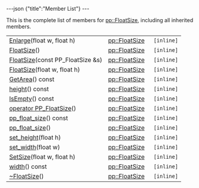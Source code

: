 ---json {"title":"Member List"} ---

This is the complete list of members for <a href="/docs/native-client/pepper_stable/cpp/classpp_1_1_float_size/" class="el">pp::FloatSize</a>, including all inherited members.

<table><tbody><tr class="odd"><td><a href="/docs/native-client/pepper_stable/cpp/classpp_1_1_float_size#a080710fed6678c639b1a894e88734fb6" class="el">Enlarge</a>(float w, float h)</td><td><a href="/docs/native-client/pepper_stable/cpp/classpp_1_1_float_size/" class="el">pp::FloatSize</a></td><td><code> [inline]</code></td></tr><tr class="even"><td><a href="/docs/native-client/pepper_stable/cpp/classpp_1_1_float_size#a91414423a7cbbf8351411068bf421dd0" class="el">FloatSize</a>()</td><td><a href="/docs/native-client/pepper_stable/cpp/classpp_1_1_float_size/" class="el">pp::FloatSize</a></td><td><code> [inline]</code></td></tr><tr class="odd"><td><a href="/docs/native-client/pepper_stable/cpp/classpp_1_1_float_size#aa0e0d4226243d988ae0b3deda568b4aa" class="el">FloatSize</a>(const PP_FloatSize &amp;s)</td><td><a href="/docs/native-client/pepper_stable/cpp/classpp_1_1_float_size/" class="el">pp::FloatSize</a></td><td><code> [inline]</code></td></tr><tr class="even"><td><a href="/docs/native-client/pepper_stable/cpp/classpp_1_1_float_size#a9c220e08fee17fc94c0f4be986dced9f" class="el">FloatSize</a>(float w, float h)</td><td><a href="/docs/native-client/pepper_stable/cpp/classpp_1_1_float_size/" class="el">pp::FloatSize</a></td><td><code> [inline]</code></td></tr><tr class="odd"><td><a href="/docs/native-client/pepper_stable/cpp/classpp_1_1_float_size#af853066f332b80b810be32f1b8a53088" class="el">GetArea</a>() const</td><td><a href="/docs/native-client/pepper_stable/cpp/classpp_1_1_float_size/" class="el">pp::FloatSize</a></td><td><code> [inline]</code></td></tr><tr class="even"><td><a href="/docs/native-client/pepper_stable/cpp/classpp_1_1_float_size#a50b992d924016a21b105eb4188498fb5" class="el">height</a>() const</td><td><a href="/docs/native-client/pepper_stable/cpp/classpp_1_1_float_size/" class="el">pp::FloatSize</a></td><td><code> [inline]</code></td></tr><tr class="odd"><td><a href="/docs/native-client/pepper_stable/cpp/classpp_1_1_float_size#a0528086304774d3024798a42ec559e79" class="el">IsEmpty</a>() const</td><td><a href="/docs/native-client/pepper_stable/cpp/classpp_1_1_float_size/" class="el">pp::FloatSize</a></td><td><code> [inline]</code></td></tr><tr class="even"><td><a href="/docs/native-client/pepper_stable/cpp/classpp_1_1_float_size#afb9299a590c01b087093f6ed92851e34" class="el">operator PP_FloatSize</a>()</td><td><a href="/docs/native-client/pepper_stable/cpp/classpp_1_1_float_size/" class="el">pp::FloatSize</a></td><td><code> [inline]</code></td></tr><tr class="odd"><td><a href="/docs/native-client/pepper_stable/cpp/classpp_1_1_float_size#a7b6927a68a34300dd387e1c1a88f1ba1" class="el">pp_float_size</a>() const</td><td><a href="/docs/native-client/pepper_stable/cpp/classpp_1_1_float_size/" class="el">pp::FloatSize</a></td><td><code> [inline]</code></td></tr><tr class="even"><td><a href="/docs/native-client/pepper_stable/cpp/classpp_1_1_float_size#ad498f68d6cdef2b82d36e86186b0dea8" class="el">pp_float_size</a>()</td><td><a href="/docs/native-client/pepper_stable/cpp/classpp_1_1_float_size/" class="el">pp::FloatSize</a></td><td><code> [inline]</code></td></tr><tr class="odd"><td><a href="/docs/native-client/pepper_stable/cpp/classpp_1_1_float_size#ae97846a7d14b1c512908672277ea651c" class="el">set_height</a>(float h)</td><td><a href="/docs/native-client/pepper_stable/cpp/classpp_1_1_float_size/" class="el">pp::FloatSize</a></td><td><code> [inline]</code></td></tr><tr class="even"><td><a href="/docs/native-client/pepper_stable/cpp/classpp_1_1_float_size#a1ba0848cf46407dbd38faae98066d19b" class="el">set_width</a>(float w)</td><td><a href="/docs/native-client/pepper_stable/cpp/classpp_1_1_float_size/" class="el">pp::FloatSize</a></td><td><code> [inline]</code></td></tr><tr class="odd"><td><a href="/docs/native-client/pepper_stable/cpp/classpp_1_1_float_size#add235ac4ae08be3c14b3a0033e97b470" class="el">SetSize</a>(float w, float h)</td><td><a href="/docs/native-client/pepper_stable/cpp/classpp_1_1_float_size/" class="el">pp::FloatSize</a></td><td><code> [inline]</code></td></tr><tr class="even"><td><a href="/docs/native-client/pepper_stable/cpp/classpp_1_1_float_size#a0d6da88f00641c03bac5719e70120f60" class="el">width</a>() const</td><td><a href="/docs/native-client/pepper_stable/cpp/classpp_1_1_float_size/" class="el">pp::FloatSize</a></td><td><code> [inline]</code></td></tr><tr class="odd"><td><a href="/docs/native-client/pepper_stable/cpp/classpp_1_1_float_size#aa84f34b811eaa0d1df9df3e45ffcad62" class="el">~FloatSize</a>()</td><td><a href="/docs/native-client/pepper_stable/cpp/classpp_1_1_float_size/" class="el">pp::FloatSize</a></td><td><code> [inline]</code></td></tr></tbody></table>
